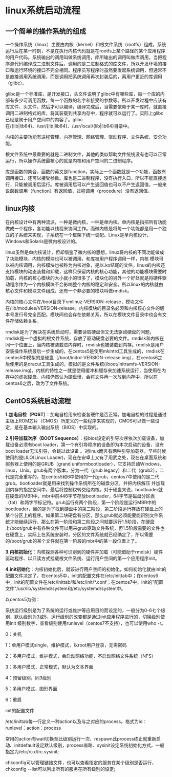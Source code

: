 # linux系统启动流程

## 一个简单的操作系统的组成

一个操作系统（linux）主要由内核（kernel）和根文件系统（rootfs）组成，系统运行后在某一时刻，不是在执行内核代码就是在rootfs上某个路径的某个应用程序的用户代码。系统输出的调用叫做系统调用，库所输出的调用叫做库调用，当把程序源代码编译成二进制文件后，调用的是二进制格式的库文件，所以开发环境的接口和运行环境的接口不完全相同。程序员写程序时虽然要发起系统调用，但通常不是直接调用系统调用，而是调用把系统调用再次封装后的，离用户更近的库调用（glibc）。

glibc是一个标准库，是开发接口，头文件说明了glibc中有哪些库，每一个库的内部有多少可调用函数，每一个函数的名字和接受的参数等。所以开发过程中应该有库文件、头文件，然后才可以编译，编译完成后，当需要依赖于某一库时，就直接调用二进制格式的库，将其装载到共享内存中，程序就可以运行了。实际上glibc已经是属于用户空间中的内容了。glibc在/{lib|lib64}、/usr/{lib|lib64}、/usr/local/{lib|lib64}目录中。

内核的主要功能有进程管理、内存管理、网络管理、驱动程序、文件系统、安全功能。

根文件系统中最重要的就是二进制文件，其他的类似帮助文件统统没有也可以正常运行，所以操作系统最核心的就是内核和用户空间的二进制程序。

 库是函数的集合，函数的英文是function，实际上一个函数就是一个功能，函数有调用接口，还可以接受参数。库也是二进制程序，没有执行入口，所以不能直接运行，只能被调用后运行。库被调用后可以产生返回值也可以不产生返回值，一般来说函数调用（function）有返回值，过程调用（procedure）没有返回值。

## linux内核

在内核设计中有两种流派，一种是微内核，一种是单内核。单内核是指把所有功能做成一个程序，各功能以线程来协同工作。而微内核是将每一个功能都是用一个独立的子系统来实现，子系统在一个框架下统一调配。Linux是单内核设计，Windows和Solaris是微内核设计的。

linux虽然是单内核设计，但却借鉴了微内核的思想，linux将内核的不同功能做成了功能模块，内核的模块也可以被调用，和库被用户程序调用一样，内核 模块可以被内核调用，内核模块也被称为内核对象，是以.ko结尾的文件。linux的内核还支持模块的动态装载和卸载，这样只保留内核的核心功能，其他的功能模块需要时加载，内核的核心模块的大小就小的很多了，模块化的另外一个好处就是将硬件驱动程序作为一个内核模块不会影响整个内核的稳定和安全。所以linux的内核就由核心文件和模块文件组成，还有一个非必要的模块叫做rmdisk。

内核的核心文件在/boot目录下vmlinuz-VERSION-release，模块文件在/lib/modules/VERSION-release，内核模块的目录名必须和内核核心文件的版本号发行号完全匹配。模块间也会存在依赖关系，所以在模块文件目录中也会有文件存储依赖关系。

rmdisk是为了解决在系统启动时，需要读取硬盘但又无法驱动硬盘的问题，rmdisk是一个虚拟的根文件系统，存放了驱动硬盘必要的文件。rmdisk和内核在同一个位置上，当内核被装载进内存时，rmdisk也被装载到内存。rmdisk是用户安装操作系统最后一步生成的，在centos5是使用mkintrd工具生成的，rmdisk在centos5中模拟的是硬盘（/boot/initrd-VERSION-release.img），在centos6之后使用的是dracut工具生成的，模拟的是文件系统(/boot/initramfs-VERSION-release.img)。内核的特性之一就是使用缓冲和缓存来加速系统运行，当使用在内存中的虚拟硬盘，内核仍然认为硬盘慢，会将文件再一次放到内存中，所以在centos6之后，改为了文件系统。

## CentOS系统启动流程

**1.加电自检（POST）**：加电自检用来检查各硬件是否正常。加电自检的过程是通过主板上ROM芯片（CMOS）所定义的一些程序来实现的，CMOS可以做一些设定，是在基本输入输出系统（BIOS）中实现的。

**2.引导加载次序（BOOT Sequence）**：按bios设定的引导次序依次加载设备，加载设备必须有boot loader，第一个有引导程序的设备即为本次启动的设备，没有boot loader无法引导，会跳过此设备 。对linux而言有两种引导加载器，早些时候使用的是LILO(Linux Loader)，现在在安卓上又有了用武之处，现在在桌面系统和服务器上使用的是GRUB（grand uniformbootloader），它支持启动Windows、linux，Unix。grub有两个版本，分为一代（grub legacy）和二代（grub2），二代是完全重写的，在centos5和6中使用的一代grub，centos7中使用的是二代grub。bootloader就是用来找到操作系统所在的磁盘分区，并把内核解压 并加载到内存的指定空间中，最后将控制权转交给内核。对于硬盘来说，bootloader就在硬盘的MBR中，mbr中前446字节存放bootloader，64字节是磁盘分区表（fat）和两字节标记符。grub运行有两个阶段，第一个阶段是运行MBR中的bootloader，目的是为了找到硬盘中的第二阶段，第二阶段运行存放在硬盘上的某个分区上的程序。如果第二块硬盘有分区，那么grub就必须能要能识别文件系统才能继续运行，那么在第一阶段和第二阶段之间就要运行1.5阶段，在硬盘上/boot/grub中有各种文件可以用来grub驱动文件系统，但1.5阶段需要的文件也在硬盘上，实际上在系统安装时，分区的文件系统就已经确定了，所以需要的/boot/grub的某个文件就在第一阶段的mbr中的某一段位置上了。

**3.内核初始化**：内核探测各种可识别到的硬件并加载（可能借助于rmdisk）硬件驱动程序、以只读方式挂载根文件系统、运行用户空间的第一个应用程序init。

**4.init初始化**：内核初始化后，就该进行用户空间的初始化，如何初始化就由init的配置文件决定了。在centos5中，init的配置文件在/etc/inittab中；在centos6中，init的配置文件在/etc/inittab/和/etc/init/*.conf；在centos7中，init的"配置文件"/usr/lib/systemd/system和/etc/systemd/system中。

以centos5为例：

系统运行级别是为了系统的运行或维护等应用目的而设定的，一般分为0-6七个级别，默认级别为3或5，运行级别的改变都是通过init应用程序进行的，切换级别使用init 级别数字，查看级别使用runlevel（centos7不支持），也可以使用who -r。

0：关机	

1：单用户模式single，维护模式，以root用户登录，无需密码

2：多用户模式，维护模式，会启动网络功能，不启动网络文件系统（NFS）

3：多用户模式，正常模式，默认为文本界面

4：预留级别，同3级别

5：多用户模式，图形界面

6：重启

init的配置文件

/etc/inittab每一行定义一种action以及与之对应的process。格式为id：runlevel：action：process

常用的action有wait切换至此级别运行一次、respawn此process终止就重新启动、initdefault设定默认级别，process省略、sysinit设定系统初始化方式，一般指定为/etc/rc.d/rc.sysinit;

chkconfig可以管理链接文件，也可以查看指定的服务在某个级别是否运行，chkconfig --list可以列出所有的服务在所有级别的设定;